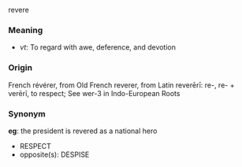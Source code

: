 revere
### Meaning
+ _vt_: To regard with awe, deference, and devotion

### Origin

French révérer, from Old French reverer, from Latin reverērī: re-, re- + verērī, to respect; See wer-3 in Indo-European Roots

### Synonym

__eg__: the president is revered as a national hero

+ RESPECT
+ opposite(s): DESPISE


